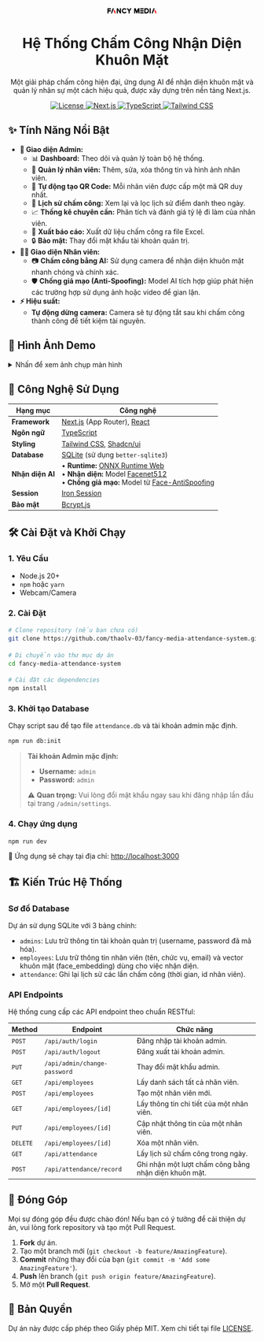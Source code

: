 <div align="center">
  <img src="./public/fancy-media-logo.svg" alt="logo" width="100"/>
  <h1>Hệ Thống Chấm Công Nhận Diện Khuôn Mặt</h1>
  <p>
    Một giải pháp chấm công hiện đại, ứng dụng AI để nhận diện khuôn mặt và quản lý nhân sự một cách hiệu quả, được xây dựng trên nền tảng Next.js.
  </p>
  
  <p>
    <a href="https://github.com/thaolv-03/fancy-media-attendance-system/blob/main/LICENSE">
      <img alt="License" src="https://img.shields.io/badge/license-MIT-blue.svg"/>
    </a>
    <a href="#">
      <img alt="Next.js" src="https://img.shields.io/badge/Next.js-14-black?logo=next.js"/>
    </a>
     <a href="#">
      <img alt="TypeScript" src="https://img.shields.io/badge/TypeScript-5-blue?logo=typescript"/>
    </a>
    <a href="#">
      <img alt="Tailwind CSS" src="https://img.shields.io/badge/Tailwind_CSS-3-green?logo=tailwind-css"/>
    </a>
  </p>
</div>

## ✨ Tính Năng Nổi Bật

- **👤 Giao diện Admin:**
  - 📊 **Dashboard:** Theo dõi và quản lý toàn bộ hệ thống.
  - 👥 **Quản lý nhân viên:** Thêm, sửa, xóa thông tin và hình ảnh nhân viên.
  - 🤖 **Tự động tạo QR Code:** Mỗi nhân viên được cấp một mã QR duy nhất.
  - 📅 **Lịch sử chấm công:** Xem lại và lọc lịch sử điểm danh theo ngày.
  - 📈 **Thống kê chuyên cần:** Phân tích và đánh giá tỷ lệ đi làm của nhân viên.
  - 📄 **Xuất báo cáo:** Xuất dữ liệu chấm công ra file Excel.
  - 🔒 **Bảo mật:** Thay đổi mật khẩu tài khoản quản trị.
- **👨‍💼 Giao diện Nhân viên:**
  - 📷 **Chấm công bằng AI:** Sử dụng camera để nhận diện khuôn mặt nhanh chóng và chính xác.
  - 🛡️ **Chống giả mạo (Anti-Spoofing):** Model AI tích hợp giúp phát hiện các trường hợp sử dụng ảnh hoặc video để gian lận.
- **⚡ Hiệu suất:**
  - **Tự động dừng camera:** Camera sẽ tự động tắt sau khi chấm công thành công để tiết kiệm tài nguyên.

## 📸 Hình Ảnh Demo

<details>
<summary>Nhấn để xem ảnh chụp màn hình</summary>
<br/>
<p align="center">
  <em>(Thêm ảnh chụp màn hình trang Admin Dashboard ở đây)</em>
  <br/>
  <strong>Trang quản trị của Admin</strong>
</p>
<p align="center">
  <em>(Thêm ảnh chụp màn hình trang Chấm công của nhân viên ở đây)</em>
  <br/>
  <strong>Giao diện chấm công của nhân viên</strong>
</p>
</details>

## 🚀 Công Nghệ Sử Dụng

| Hạng mục        | Công nghệ                                                                                               |
| --------------- | ------------------------------------------------------------------------------------------------------- |
| **Framework**   | [Next.js](https://nextjs.org/) (App Router), [React](https://reactjs.org/)                              |
| **Ngôn ngữ**    | [TypeScript](https://www.typescriptlang.org/)                                                           |
| **Styling**     | [Tailwind CSS](https://tailwindcss.com/), [Shadcn/ui](https://ui.shadcn.com/)                            |
| **Database**    | [SQLite](https://www.sqlite.org/index.html) (sử dụng `better-sqlite3`)                                  |
| **Nhận diện AI**  |• **Runtime:** [ONNX Runtime Web](https://onnxruntime.ai/docs/api/js/)<br/>• **Nhận diện:** Model [Facenet512](https://github.com/serengil/deepface)<br/>• **Chống giả mạo:** Model từ [Face-AntiSpoofing](https://github.com/hairymax/Face-AntiSpoofing) |
| **Session**     | [Iron Session](https://github.com/vvo/iron-session)                                                     |
| **Bảo mật**     | [Bcrypt.js](https://www.npmjs.com/package/bcryptjs)                                                      |

## 🛠️ Cài Đặt và Khởi Chạy

### 1. Yêu Cầu

- Node.js 20+
- `npm` hoặc `yarn`
- Webcam/Camera

### 2. Cài Đặt

```bash
# Clone repository (nếu bạn chưa có)
git clone https://github.com/thaolv-03/fancy-media-attendance-system.git

# Di chuyển vào thư mục dự án
cd fancy-media-attendance-system

# Cài đặt các dependencies
npm install
```

### 3. Khởi tạo Database

Chạy script sau để tạo file `attendance.db` và tài khoản admin mặc định.

```bash
npm run db:init
```

> **Tài khoản Admin mặc định:**
>
> - **Username:** `admin`
> - **Password:** `admin`
>
> ⚠️ **Quan trọng:** Vui lòng đổi mật khẩu ngay sau khi đăng nhập lần đầu tại trang `/admin/settings`.

### 4. Chạy ứng dụng

```bash
npm run dev
```

🎉 Ứng dụng sẽ chạy tại địa chỉ: [http://localhost:3000](http://localhost:3000)

## 🏗️ Kiến Trúc Hệ Thống

### Sơ đồ Database

Dự án sử dụng SQLite với 3 bảng chính:

-   `admins`: Lưu trữ thông tin tài khoản quản trị (username, password đã mã hóa).
-   `employees`: Lưu trữ thông tin nhân viên (tên, chức vụ, email) và vector khuôn mặt (face_embedding) dùng cho việc nhận diện.
-   `attendance`: Ghi lại lịch sử các lần chấm công (thời gian, id nhân viên).

### API Endpoints

Hệ thống cung cấp các API endpoint theo chuẩn RESTful:

| Method | Endpoint                    | Chức năng                                        |
| ------ | --------------------------- | ------------------------------------------------ |
| `POST` | `/api/auth/login`           | Đăng nhập tài khoản admin.                       |
| `POST` | `/api/auth/logout`          | Đăng xuất tài khoản admin.                       |
| `PUT`  | `/api/admin/change-password`| Thay đổi mật khẩu admin.                          |
| `GET`  | `/api/employees`            | Lấy danh sách tất cả nhân viên.                  |
| `POST` | `/api/employees`            | Tạo một nhân viên mới.                           |
| `GET`  | `/api/employees/[id]`       | Lấy thông tin chi tiết của một nhân viên.        |
| `PUT`  | `/api/employees/[id]`       | Cập nhật thông tin của một nhân viên.            |
| `DELETE`| `/api/employees/[id]`      | Xóa một nhân viên.                               |
| `GET`  | `/api/attendance`           | Lấy lịch sử chấm công trong ngày.                |
| `POST` | `/api/attendance/record`    | Ghi nhận một lượt chấm công bằng nhận diện khuôn mặt. |


## 🤝 Đóng Góp

Mọi sự đóng góp đều được chào đón! Nếu bạn có ý tưởng để cải thiện dự án, vui lòng fork repository và tạo một Pull Request.

1. **Fork** dự án.
2. Tạo một branch mới (`git checkout -b feature/AmazingFeature`).
3. **Commit** những thay đổi của bạn (`git commit -m 'Add some AmazingFeature'`).
4. **Push** lên branch (`git push origin feature/AmazingFeature`).
5. Mở một **Pull Request**.

## 📄 Bản Quyền

Dự án này được cấp phép theo Giấy phép MIT. Xem chi tiết tại file [LICENSE](https://github.com/thaolv-03/fancy-media-attendance-system/blob/main/LICENSE).
